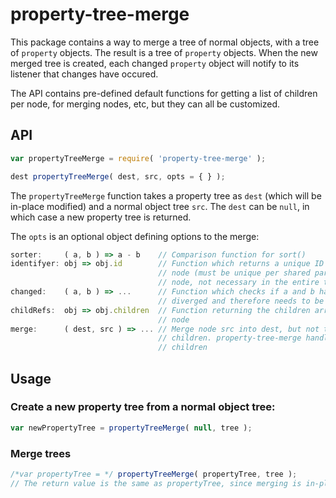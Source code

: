 # property-tree-merge

This package contains a way to merge a tree of normal objects, with a tree of `property` objects. The result is a tree of `property` objects. When the new merged tree is created, each changed `property` object will notify to its listener that changes have occured.

The API contains pre-defined default functions for getting a list of children per node, for merging nodes, etc, but they can all be customized.

## API

```js
var propertyTreeMerge = require( 'property-tree-merge' );

dest propertyTreeMerge( dest, src, opts = { } );
```

The `propertyTreeMerge` function takes a property tree as `dest` (which will be in-place modified) and a normal object tree `src`. The `dest` can be `null`, in which case a new property tree is returned.

The `opts` is an optional object defining options to the merge:

```js
sorter:     ( a, b ) => a - b    // Comparison function for sort()
identifyer: obj => obj.id        // Function which returns a unique ID for the
                                 // node (must be unique per shared parent-
                                 // node, not necessary in the entire tree)
changed:    ( a, b ) => ...      // Function which checks if a and b have
                                 // diverged and therefore needs to be merged
childRefs:  obj => obj.children  // Function returning the children array per
                                 // node
merge:      ( dest, src ) => ... // Merge node src into dest, but not the
                                 // children. property-tree-merge handles the
                                 // children
```

## Usage

### Create a new property tree from a normal object tree:

```js
var newPropertyTree = propertyTreeMerge( null, tree );
```

### Merge trees

```js
/*var propertyTree = */ propertyTreeMerge( propertyTree, tree );
// The return value is the same as propertyTree, since merging is in-place.
```
